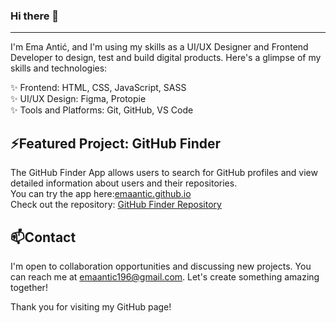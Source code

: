 ### Hi there 👋

---

I'm Ema Antić, and I'm using my skills as a UI/UX Designer and Frontend Developer to design, test and build digital products. 
Here's a glimpse of my skills and technologies:

✨ Frontend: HTML, CSS, JavaScript,  SASS<br>
✨ UI/UX Design: Figma, Protopie<br>
✨ Tools and Platforms: Git, GitHub, VS Code<br>

## ⚡Featured Project: GitHub Finder
The GitHub Finder App allows users to search for GitHub profiles and view detailed information about users and their repositories. <br>
You can try the app here:[emaantic.github.io](https://emaantic.github.io/)<br>
Check out the repository: [GitHub Finder Repository](https://github.com/emaantic/github-finder-app)<br>

## 📫Contact
I'm open to collaboration opportunities and discussing new projects. You can reach me at emaantic196@gmail.com. Let's create something amazing together!

Thank you for visiting my GitHub page!





<!--
**emaantic/emaantic** is a ✨ _special_ ✨ repository because its `README.md` (this file) appears on your GitHub profile.

Here are some ideas to get you started:

- 🔭 I’m currently working on ...
- 🌱 I’m currently learning ...
- 👯 I’m looking to collaborate on ...
- 🤔 I’m looking for help with ...
- 💬 Ask me about ...
- 📫 How to reach me: ...
- 😄 Pronouns: ...
- ⚡ Fun fact: ...
-->
